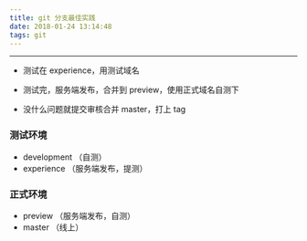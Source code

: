 ```yaml
---
title: git 分支最佳实践
date: 2018-01-24 13:14:48
tags: git
---
```


-----
* 测试在 experience，用测试域名

* 测试完，服务端发布，合并到 preview，使用正式域名自测下

* 没什么问题就提交审核合并 master，打上 tag

### 测试环境
  * development （自测）
  * experience （服务端发布，提测）

### 正式环境
  * preview （服务端发布，自测）
  * master （线上）

